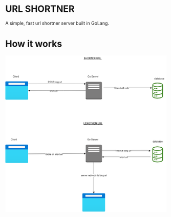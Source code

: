 # URL SHORTNER

A simple, fast url shortner server built in GoLang.

# How it works

![Alt text](./how-it-works.png "How a url shortner works")
